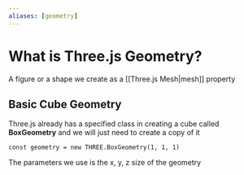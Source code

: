 ```yaml
---
aliases: [geometry]
---
```


# What is Three.js Geometry?

A figure or a shape we create as a [[Three.js Mesh|mesh]] property


## Basic Cube Geometry
Three.js already has a specified class in creating a cube called **BoxGeometry** and we will just need to create a copy of it

`const geometry = new THREE.BoxGeometry(1, 1, 1)`

The parameters we use is the x, y, z size of the geometry
